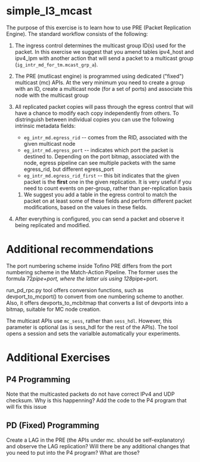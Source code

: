 simple_l3_mcast
===============

The purpose of this exercise is to learn how to use PRE (Packet Replication
Engine). The standard workflow consists of the following:

1. The ingress control determines the multicast group ID(s) used for the
   packet. In this exercise we suggest that you amend tables ipv4_host and
   ipv4_lpm with another action that will send a packet to a multicast group
   (`ig_intr_md_for_tm.mcast_grp_a`).
   
2. The PRE (mutlicast engine) is programmed using dedicated ("fixed")
   multicast (mc) APIs. At the very minimum you need to create a group with
   an ID, create a multicast node (for a set of ports) and associate this node
   with the multicast group
   
3. All replicated packet copies will pass through the egress control that will
   have a chance to modify each copy independently from others. To
   distringuish between individual copies you can use the following intrinsic
   metadata fields:
   * `eg_intr_md.egress_rid` -- comes from the RID, associated with the given
     multicast node
   * `eg_intr_md.egress_port` -- indicates which port the packet is destined
     to. Depending on the port bitmap, associated with the node, egress
     pipeline can see multiple packets with the same egress_rid, but different
     egress_port
   * `eg_intr_md.egress_rid_first` -- this bit indicates that the given packet
     is the **first** one in the given replication. It is very useful if you
     need to count events on per-group, rather than per-replication basis
   1. We suggest you add a table in the egress control to  match the packet on
      at least some of these fields and perform different packet
      modifications, based on the values in these fields.
     
 4. After everything is configured, you can send a packet and observe it being
    replicated and modified.
    
Additional recommendations
==========================

The port numbering scheme inside Tofino PRE differs from the port numbering
scheme in the Match-Action Pipeline. The former uses the formula 72*pipe+port,
where the latter uis using 128*pipe+port. 

run_pd_rpc.py tool offers conversion functions, such as devport_to_mcport() to
convert from one numbering scheme to another. Also, it offers
devports_to_mcbitmap that converts a list of devports into a bitmap, suitable
for MC node creation.

The multicast APIs use `mc_sess`, rather than `sess_hdl`. However, this 
parameter is optional (as is sess_hdl for the rest of the APIs). The tool
opens a session and sets the varialble automatically
your experiments.

Additional Exercises
====================

P4 Programming
--------------
Note that the multicasted packets do not have correct IPv4 and UDP
checksum. Why is this happenning? Add the code to the P4 program that will fix
this issue

PD (Fixed) Programming
----------------------
Create a LAG in the PRE (the APIs under mc. should be self-explanatory) and
observe the LAG replication? Will there be any additional changes that you
need to put into the P4 program? What are those?
